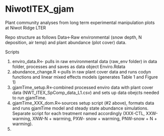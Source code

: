 # NiwotITEX_gjam
Plant community analyses from long term experimental manipulation plots at Niwot Ridge LTER 

Repo structure as follows 
Data<-Raw environmental (snow depth, N deposition, air temp) and plant abundance (plot cover) data.

Scripts
1. enviro_data.R<- pulls in raw environmental data (raw_env folder) in data folder, processes and saves as data object Enviro.Rdata
2. abundance_change.R <-pulls in raw plant cover data and runs codyn functions and linear mixed effects models (generates Table 1 and Figure 1)
3. gjamTime_setup.R<-combined processed enviro data with plant cover data (NWT_ITEX_SpComp_data_L1.csv) and sets up data obejcts needed to run gjamTime. 
4. gjamTime_XXX_dom.R<-sources setup script (#2 above), formats data and runs gjamTime model and steady state abundance simulations. Separate script for each treatment named accordingly (XXX-CTL, XXW-warming, XNW-N + warming, PXW- snow + warming, PNW-snow + N + warming). 
5. 
